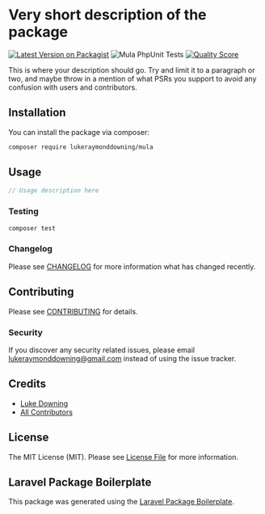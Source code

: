 # Very short description of the package

[![Latest Version on Packagist](https://img.shields.io/packagist/v/lukeraymonddowning/mula.svg?style=flat-square)](https://packagist.org/packages/lukeraymonddowning/mula)
![Mula PhpUnit Tests](https://github.com/lukeraymonddowning/mula/workflows/Mula%20PhpUnit%20Tests/badge.svg?branch=master)
[![Quality Score](https://img.shields.io/scrutinizer/g/lukeraymonddowning/mula.svg?style=flat-square)](https://scrutinizer-ci.com/g/lukeraymonddowning/mula)

This is where your description should go. Try and limit it to a paragraph or two, and maybe throw in a mention of what PSRs you support to avoid any confusion with users and contributors.

## Installation

You can install the package via composer:

```bash
composer require lukeraymonddowning/mula
```

## Usage

``` php
// Usage description here
```

### Testing

``` bash
composer test
```

### Changelog

Please see [CHANGELOG](CHANGELOG.md) for more information what has changed recently.

## Contributing

Please see [CONTRIBUTING](CONTRIBUTING.md) for details.

### Security

If you discover any security related issues, please email lukeraymonddowning@gmail.com instead of using the issue tracker.

## Credits

- [Luke Downing](https://github.com/lukeraymonddowning)
- [All Contributors](../../contributors)

## License

The MIT License (MIT). Please see [License File](LICENSE.md) for more information.

## Laravel Package Boilerplate

This package was generated using the [Laravel Package Boilerplate](https://laravelpackageboilerplate.com).
